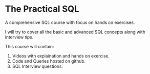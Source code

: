 # The Practical SQL
A comprehensive SQL course with focus on hands on exercises.

I will try to cover all the basic and advanced SQL concepts along with interview tips.

This course will contain:
1. Videos with explaination and hands on exercise.
2. Code and Queries hosted on github.
3. SQL Interview questions.

